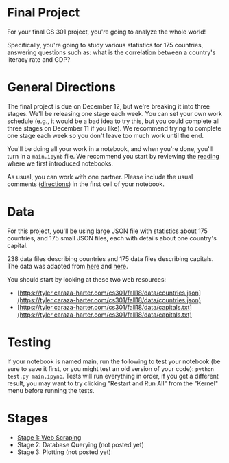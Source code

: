 # Final Project

For your final CS 301 project, you're going to analyze the whole
world!

Specifically, you're going to study various statistics for 175
countries, answering questions such as: what is the correlation
between a country's literacy rate and GDP?

# General Directions

The final project is due on December 12, but we're breaking it into
three stages.  We'll be releasing one stage each week.  You can set
your own work schedule (e.g., it would be a bad idea to try this, but
you could complete all three stages on December 11 if you like).  We
recommend trying to complete one stage each week so you don't leave
too much work until the end.

You'll be doing all your work in a notebook, and when you're done,
you'll turn in a `main.ipynb` file.  We recommend you start by
reviewing the
[reading](https://tyler.caraza-harter.com/cs301/fall18/materials/readings/lec-26/pandas-intro.html)
where we first introduced notebooks.

As usual, you can work with one partner.  Please include the usual
comments
([directions](https://tyler.caraza-harter.com/cs301/fall18/projects.html))
in the first cell of your notebook.

# Data

For this project, you'll be using large JSON file with statistics
about 175 countries, and 175 small JSON files, each with details about
one country's capital.

238 data files describing countries
and 175 data files describing capitals.  The data was adapted from
[here](http://techslides.com/list-of-countries-and-capitals) and
[here](https://www.kaggle.com/fernandol/countries-of-the-world).

You should start by looking at these two web resources:

* [https://tyler.caraza-harter.com/cs301/fall18/data/countries.json](https://tyler.caraza-harter.com/cs301/fall18/data/countries.json)
* [https://tyler.caraza-harter.com/cs301/fall18/data/capitals.txt](https://tyler.caraza-harter.com/cs301/fall18/data/capitals.txt)

# Testing

If your notebook is named main, run the following to test your
notebook (be sure to save it first, or you might test an old version
of your code): `python test.py main.ipynb`.  Tests will run everything
in order, if you get a different result, you may want to try clicking
"Restart and Run All" from the "Kernel" menu before running the tests.

# Stages

* [Stage 1: Web Scraping](stage1.md)
* Stage 2: Database Querying (not posted yet)
* Stage 3: Plotting (not posted yet)
